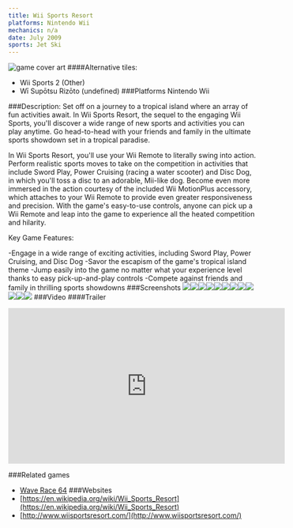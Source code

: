 ```yaml
---
title: Wii Sports Resort
platforms: Nintendo Wii
mechanics: n/a
date: July 2009
sports: Jet Ski
---
```

![game cover art](//images.igdb.com/igdb/image/upload/t_cover_big/vyihkhcjmdgwjmpxuem1.jpg "Logo Title Text 1")
####Alternative tiles:
* Wii Sports 2 (Other)
* Wī Supōtsu Rizōto (undefined)
###Platforms
Nintendo Wii

###Description:
Set off on a journey to a tropical island where an array of fun activities await. In Wii Sports Resort, the sequel to the engaging Wii Sports, you'll discover a wide range of new sports and activities you can play anytime. Go head-to-head with your friends and family in the ultimate sports showdown set in a tropical paradise. 
 
In Wii Sports Resort, you'll use your Wii Remote to literally swing into action. Perform realistic sports moves to take on the competition in activities that include Sword Play, Power Cruising (racing a water scooter) and Disc Dog, in which you'll toss a disc to an adorable, Mii-like dog. Become even more immersed in the action courtesy of the included Wii MotionPlus accessory, which attaches to your Wii Remote to provide even greater responsiveness and precision. With the game's easy-to-use controls, anyone can pick up a Wii Remote and leap into the game to experience all the heated competition and hilarity. 
 
Key Game Features: 
 
-Engage in a wide range of exciting activities, including Sword Play, Power Cruising, and Disc Dog 
-Savor the escapism of the game's tropical island theme 
-Jump easily into the game no matter what your experience level thanks to easy pick-up-and-play controls 
-Compete against friends and family in thrilling sports showdowns
###Screenshots
<a target="_blank" rel="noopener noreferrer" href="//images.igdb.com/igdb/image/upload/t_cover_big/pph3cha64bsvjjvdmmgy.jpg"><img src="//images.igdb.com/igdb/image/upload/t_thumb/pph3cha64bsvjjvdmmgy.jpg"/></a><a target="_blank" rel="noopener noreferrer" href="//images.igdb.com/igdb/image/upload/t_cover_big/alb4en9eirhgksyimyec.jpg"><img src="//images.igdb.com/igdb/image/upload/t_thumb/alb4en9eirhgksyimyec.jpg"/></a><a target="_blank" rel="noopener noreferrer" href="//images.igdb.com/igdb/image/upload/t_cover_big/piurqd0hnqbuxomz2ssq.jpg"><img src="//images.igdb.com/igdb/image/upload/t_thumb/piurqd0hnqbuxomz2ssq.jpg"/></a><a target="_blank" rel="noopener noreferrer" href="//images.igdb.com/igdb/image/upload/t_cover_big/zy1mbmwtlexxdjcya8iw.jpg"><img src="//images.igdb.com/igdb/image/upload/t_thumb/zy1mbmwtlexxdjcya8iw.jpg"/></a><a target="_blank" rel="noopener noreferrer" href="//images.igdb.com/igdb/image/upload/t_cover_big/gbp4aifesozldjz19x1i.jpg"><img src="//images.igdb.com/igdb/image/upload/t_thumb/gbp4aifesozldjz19x1i.jpg"/></a><a target="_blank" rel="noopener noreferrer" href="//images.igdb.com/igdb/image/upload/t_cover_big/q4uo55rsymutw8jsmf6l.jpg"><img src="//images.igdb.com/igdb/image/upload/t_thumb/q4uo55rsymutw8jsmf6l.jpg"/></a><a target="_blank" rel="noopener noreferrer" href="//images.igdb.com/igdb/image/upload/t_cover_big/nmkhqpbzh3gfe042ayso.jpg"><img src="//images.igdb.com/igdb/image/upload/t_thumb/nmkhqpbzh3gfe042ayso.jpg"/></a><a target="_blank" rel="noopener noreferrer" href="//images.igdb.com/igdb/image/upload/t_cover_big/qozewmsfz1zgmvb139zs.jpg"><img src="//images.igdb.com/igdb/image/upload/t_thumb/qozewmsfz1zgmvb139zs.jpg"/></a><a target="_blank" rel="noopener noreferrer" href="//images.igdb.com/igdb/image/upload/t_cover_big/jo1bg7g0ee4x5rvihwxv.jpg"><img src="//images.igdb.com/igdb/image/upload/t_thumb/jo1bg7g0ee4x5rvihwxv.jpg"/></a><a target="_blank" rel="noopener noreferrer" href="//images.igdb.com/igdb/image/upload/t_cover_big/orhp3sishdegntrupsax.jpg"><img src="//images.igdb.com/igdb/image/upload/t_thumb/orhp3sishdegntrupsax.jpg"/></a><a target="_blank" rel="noopener noreferrer" href="//images.igdb.com/igdb/image/upload/t_cover_big/muqeui5btbyvig3iv4dd.jpg"><img src="//images.igdb.com/igdb/image/upload/t_thumb/muqeui5btbyvig3iv4dd.jpg"/></a><a target="_blank" rel="noopener noreferrer" href="//images.igdb.com/igdb/image/upload/t_cover_big/sc3q0nxmpaj3e45hdy1m.jpg"><img src="//images.igdb.com/igdb/image/upload/t_thumb/sc3q0nxmpaj3e45hdy1m.jpg"/></a>
###Video
####Trailer

<iframe width="560" height="315" src="https://www.youtube.com/embed/JcqPmTksZg4" frameborder="0" allowfullscreen></iframe>

###Related games
* [Wave Race 64](/games/wave-race-64-3629/)
###Websites
* [https://en.wikipedia.org/wiki/Wii_Sports_Resort](https://en.wikipedia.org/wiki/Wii_Sports_Resort)
* [http://www.wiisportsresort.com/](http://www.wiisportsresort.com/)
